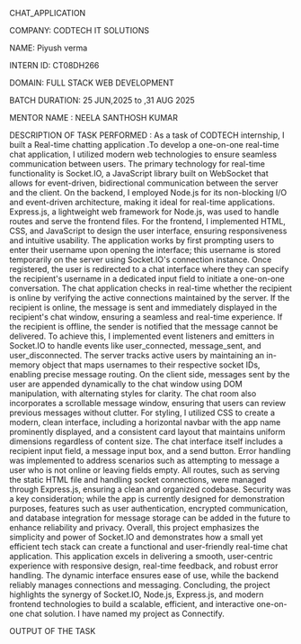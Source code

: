 CHAT_APPLICATION

COMPANY: CODTECH IT SOLUTIONS

NAME: Piyush verma

INTERN ID: CT08DH266

DOMAIN: FULL STACK WEB DEVELOPMENT

BATCH DURATION: 25 JUN,2025 to ,31 AUG 2025

MENTOR NAME : NEELA SANTHOSH KUMAR

DESCRIPTION OF TASK PERFORMED :
As a task of CODTECH internship, I built a Real-time chatting application .To develop a one-on-one real-time chat application, I utilized modern web technologies to ensure seamless communication between users. The primary technology for real-time functionality is Socket.IO, a JavaScript library built on WebSocket that allows for event-driven, bidirectional communication between the server and the client. On the backend, I employed Node.js for its non-blocking I/O and event-driven architecture, making it ideal for real-time applications. Express.js, a lightweight web framework for Node.js, was used to handle routes and serve the frontend files. For the frontend, I implemented HTML, CSS, and JavaScript to design the user interface, ensuring responsiveness and intuitive usability. The application works by first prompting users to enter their username upon opening the interface; this username is stored temporarily on the server using Socket.IO's connection instance. Once registered, the user is redirected to a chat interface where they can specify the recipient's username in a dedicated input field to initiate a one-on-one conversation. The chat application checks in real-time whether the recipient is online by verifying the active connections maintained by the server. If the recipient is online, the message is sent and immediately displayed in the recipient's chat window, ensuring a seamless and real-time experience. If the recipient is offline, the sender is notified that the message cannot be delivered. To achieve this, I implemented event listeners and emitters in Socket.IO to handle events like user_connected, message_sent, and user_disconnected. The server tracks active users by maintaining an in-memory object that maps usernames to their respective socket IDs, enabling precise message routing. On the client side, messages sent by the user are appended dynamically to the chat window using DOM manipulation, with alternating styles for clarity. The chat room also incorporates a scrollable message window, ensuring that users can review previous messages without clutter. For styling, I utilized CSS to create a modern, clean interface, including a horizontal navbar with the app name prominently displayed, and a consistent card layout that maintains uniform dimensions regardless of content size. The chat interface itself includes a recipient input field, a message input box, and a send button. Error handling was implemented to address scenarios such as attempting to message a user who is not online or leaving fields empty. All routes, such as serving the static HTML file and handling socket connections, were managed through Express.js, ensuring a clean and organized codebase. Security was a key consideration; while the app is currently designed for demonstration purposes, features such as user authentication, encrypted communication, and database integration for message storage can be added in the future to enhance reliability and privacy. Overall, this project emphasizes the simplicity and power of Socket.IO and demonstrates how a small yet efficient tech stack can create a functional and user-friendly real-time chat application. This application excels in delivering a smooth, user-centric experience with responsive design, real-time feedback, and robust error handling. The dynamic interface ensures ease of use, while the backend reliably manages connections and messaging. Concluding, the project highlights the synergy of Socket.IO, Node.js, Express.js, and modern frontend technologies to build a scalable, efficient, and interactive one-on-one chat solution. I have named my project as Connectify.

OUTPUT OF THE TASK



